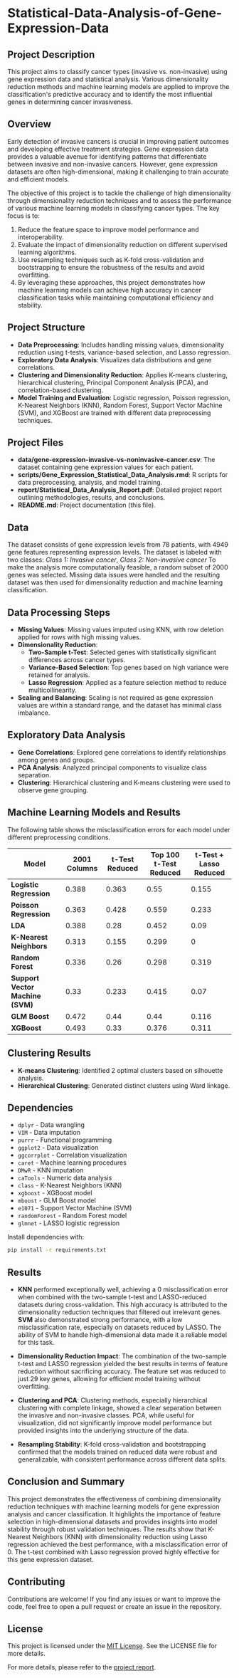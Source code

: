 # Statistical-Data-Analysis-of-Gene-Expression-Data

## Project Description
This project aims to classify cancer types (invasive vs. non-invasive) using gene expression data and statistical analysis. Various dimensionality reduction methods and machine learning models are applied to improve the classification's predictive accuracy and to identify the most influential genes in determining cancer invasiveness.

## Overview
Early detection of invasive cancers is crucial in improving patient outcomes and developing effective treatment strategies. Gene expression data provides a valuable avenue for identifying patterns that differentiate between invasive and non-invasive cancers. However, gene expression datasets are often high-dimensional, making it challenging to train accurate and efficient models.

The objective of this project is to tackle the challenge of high dimensionality through dimensionality reduction techniques and to assess the performance of various machine learning models in classifying cancer types. The key focus is to:

1. Reduce the feature space to improve model performance and interoperability.
2. Evaluate the impact of dimensionality reduction on different supervised learning algorithms.
3. Use resampling techniques such as K-fold cross-validation and bootstrapping to ensure the robustness of the results and avoid overfitting.
4. By leveraging these approaches, this project demonstrates how machine learning models can achieve high accuracy in cancer classification tasks while maintaining computational efficiency and stability.

## Project Structure
- **Data Preprocessing**: Includes handling missing values, dimensionality reduction using t-tests, variance-based selection, and Lasso regression. 
- **Exploratory Data Analysis**: Visualizes data distributions and gene correlations.
- **Clustering and Dimensionality Reduction**: Applies K-means clustering, hierarchical clustering, Principal Component Analysis (PCA), and correlation-based clustering.
- **Model Training and Evaluation**: Logistic regression, Poisson regression, K-Nearest Neighbors (KNN), Random Forest, Support Vector Machine (SVM), and XGBoost are trained with different data preprocessing techniques.

## Project Files
- **data/gene-expression-invasive-vs-noninvasive-cancer.csv**: The dataset containing gene expression values for each patient.
- **scripts/Gene_Expression_Statistical_Data_Analysis.rmd**: R scripts for data preprocessing, analysis, and model training.
- **report/Statistical_Data_Analysis_Report.pdf**: Detailed project report outlining methodologies, results, and conclusions.
- **README.md**: Project documentation (this file).

## Data
The dataset consists of gene expression levels from 78 patients, with 4949 gene features representing expression levels. The dataset is labeled with two classes: *Class 1: Invasive cancer*, *Class 2: Non-invasive cancer* To make the analysis more computationally feasible, a random subset of 2000 genes was selected. Missing data issues were handled and the resulting dataset was then used for dimensionality reduction and machine learning classification.

## Data Processing Steps
- **Missing Values**: Missing values imputed using KNN, with row deletion applied for rows with high missing values.
- **Dimensionality Reduction**: 
   - **Two-Sample t-Test**: Selected genes with statistically significant differences across cancer types.
   - **Variance-Based Selection**: Top genes based on high variance were retained for analysis.
   - **Lasso Regression**: Applied as a feature selection method to reduce multicollinearity.
- **Scaling and Balancing**: Scaling is not required as gene expression values are within a standard range, and the dataset has minimal class imbalance.

## Exploratory Data Analysis
- **Gene Correlations**: Explored gene correlations to identify relationships among genes and groups.
- **PCA Analysis**: Analyzed principal components to visualize class separation.
- **Clustering**: Hierarchical clustering and K-means clustering were used to observe gene grouping.

## Machine Learning Models and Results
The following table shows the misclassification errors for each model under different preprocessing conditions.

| Model                    | 2001 Columns | t-Test Reduced | Top 100 t-Test Reduced | t-Test + Lasso Reduced |
|--------------------------|--------------|----------------|-------------------------|-------------------------|
| **Logistic Regression**  | 0.388        | 0.363         | 0.55                   | 0.155                   |
| **Poisson Regression**   | 0.363        | 0.428         | 0.559                  | 0.233                   |
| **LDA**                  | 0.388        | 0.28          | 0.452                  | 0.09                    |
| **K-Nearest Neighbors**  | 0.313        | 0.155         | 0.299                  | 0                       |
| **Random Forest**        | 0.336        | 0.26          | 0.298                  | 0.319                   |
| **Support Vector Machine (SVM)** | 0.33 | 0.233         | 0.415                  | 0.07                    |
| **GLM Boost**            | 0.472        | 0.44          | 0.44                   | 0.116                   |
| **XGBoost**              | 0.493        | 0.33          | 0.376                  | 0.311                   |

## Clustering Results
- **K-means Clustering**: Identified 2 optimal clusters based on silhouette analysis.
- **Hierarchical Clustering**: Generated distinct clusters using Ward linkage.

## Dependencies
- `dplyr` - Data wrangling
- `VIM` - Data imputation
- `purrr` - Functional programming
- `ggplot2` - Data visualization
- `ggcorrplot` - Correlation visualization
- `caret` - Machine learning procedures
- `DMwR` - KNN imputation
- `caTools` - Numeric data analysis
- `class` - K-Nearest Neighbors (KNN)
- `xgboost` - XGBoost model
- `mboost` - GLM Boost model
- `e1071` - Support Vector Machine (SVM)
- `randomForest` - Random Forest model
- `glmnet` - LASSO logistic regression

Install dependencies with:
```bash
pip install -r requirements.txt
```

## Results

- **KNN** performed exceptionally well, achieving a 0 misclassification error when combined with the two-sample t-test and LASSO-reduced datasets during cross-validation. This high accuracy is attributed to the dimensionality reduction techniques that filtered out irrelevant genes. **SVM** also demonstrated strong performance, with a low misclassification rate, especially on datasets reduced by LASSO. The ability of SVM to handle high-dimensional data made it a reliable model for this task.

- **Dimensionality Reduction Impact**: The combination of the two-sample t-test and LASSO regression yielded the best results in terms of feature reduction without sacrificing accuracy. The feature set was reduced to just 29 key genes, allowing for efficient model training without overfitting.
- **Clustering and PCA**: Clustering methods, especially hierarchical clustering with complete linkage, showed a clear separation between the invasive and non-invasive classes. PCA, while useful for visualization, did not significantly improve model performance but provided insights into the underlying structure of the data.
- **Resampling Stability**: K-fold cross-validation and bootstrapping confirmed that the models trained on reduced data were robust and generalizable, with consistent performance across different data splits.

## Conclusion and Summary
This project demonstrates the effectiveness of combining dimensionality reduction techniques with machine learning models for gene expression analysis and cancer classification. It highlights the importance of feature selection in high-dimensional datasets and provides insights into model stability through robust validation techniques. The results show that K-Nearest Neighbors (KNN) with dimensionality reduction using Lasso regression achieved the best performance, with a misclassification error of 0. The t-test combined with Lasso regression proved highly effective for this gene expression dataset.

## Contributing
Contributions are welcome! If you find any issues or want to improve the code, feel free to open a pull request or create an issue in the repository.

## License
This project is licensed under the [MIT License](./LICENSE). See the LICENSE file for more details.


For more details, please refer to the [project report](./Statistical_Data_Analysis_Report.pdf).

